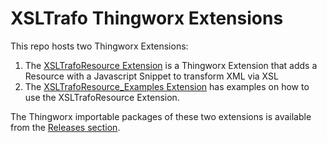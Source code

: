 # XSLTrafo Thingworx Extensions #
This repo hosts two Thingworx Extensions:
 1. The [XSLTrafoResource Extension](XSLTrafoResource) is a Thingworx Extension that adds a Resource 
    with a Javascript Snippet to transform XML via XSL
 2. The [XSLTrafoResource_Examples Extension](XSLTrafoResourceExample) has examples on how to use the XSLTrafoResource Extension.
 
 The Thingworx importable packages of these two extensions is available from the [Releases section](releases).